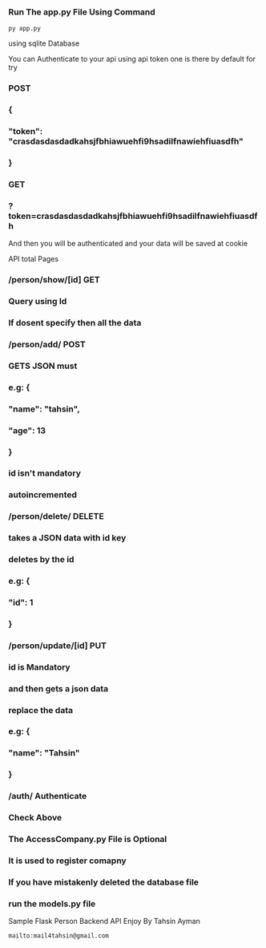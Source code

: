 ### Run The app.py File Using Command
    py app.py


using sqlite Database

You can Authenticate to your api using api token
one is there by default
for try
###     POST
###           {
###                 "token": "crasdasdasdadkahsjfbhiawuehfi9hsadilfnawiehfiuasdfh"
###            }
###      GET
###           ?token=crasdasdasdadkahsjfbhiawuehfi9hsadilfnawiehfiuasdfh

And then you will be authenticated and your data will be saved at cookie

API total Pages
###    /person/show/[id] GET
###        Query using Id
###        If dosent specify then all the data
###    /person/add/ POST
###        GETS JSON must
###        e.g: {
###            "name": "tahsin",
###            "age": 13
###        }
###        id isn't mandatory
###        autoincremented
###    /person/delete/ DELETE
###        takes a JSON data with id key
###        deletes by the id
###        e.g: {
###            "id": 1
###        }
###    /person/update/[id] PUT
###        id is Mandatory
###        and then gets a json data
###        replace the data
###        e.g: {
###            "name": "Tahsin"
###        }
###    /auth/ Authenticate
###        Check Above
###    The AccessCompany.py File is Optional
###    It is used to register comapny
###    If you have mistakenly deleted the database file
###    run the models.py file

Sample Flask Person Backend API
Enjoy
    By Tahsin Ayman

    mailto:mail4tahsin@gmail.com
    

